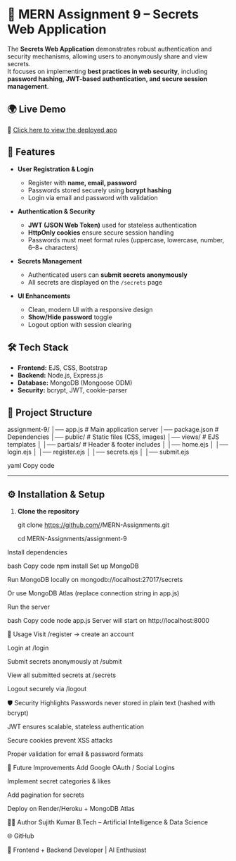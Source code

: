 # 🔐 MERN Assignment 9 – Secrets Web Application

The **Secrets Web Application** demonstrates robust authentication and security mechanisms, allowing users to anonymously share and view secrets.  
It focuses on implementing **best practices in web security**, including **password hashing, JWT-based authentication, and secure session management**.

## 🌍 Live Demo

🔗 [Click here to view the deployed app](https://secrets-pj72.onrender.com)

## 🚀 Features

- **User Registration & Login**
  - Register with **name, email, password**  
  - Passwords stored securely using **bcrypt hashing**  
  - Login via email and password with validation  

- **Authentication & Security**
  - **JWT (JSON Web Token)** used for stateless authentication  
  - **HttpOnly cookies** ensure secure session handling  
  - Passwords must meet format rules (uppercase, lowercase, number, 6–8+ characters)  

- **Secrets Management**
  - Authenticated users can **submit secrets anonymously**  
  - All secrets are displayed on the `/secrets` page  

- **UI Enhancements**
  - Clean, modern UI with a responsive design  
  - **Show/Hide password** toggle  
  - Logout option with session clearing  


## 🛠️ Tech Stack

- **Frontend:** EJS, CSS, Bootstrap  
- **Backend:** Node.js, Express.js  
- **Database:** MongoDB (Mongoose ODM)  
- **Security:** bcrypt, JWT, cookie-parser  


## 📂 Project Structure

assignment-9/
│── app.js # Main application server
│── package.json # Dependencies
│── public/ # Static files (CSS, images)
│── views/ # EJS templates
│ │── partials/ # Header & footer includes
│ │── home.ejs
│ │── login.ejs
│ │── register.ejs
│ │── secrets.ejs
│ │── submit.ejs

yaml
Copy code

---

## ⚙️ Installation & Setup

1. **Clone the repository**

   git clone https://github.com/<your-username>/MERN-Assignments.git
   
   cd MERN-Assignments/assignment-9
   
Install dependencies

bash
Copy code
npm install
Set up MongoDB

Run MongoDB locally on mongodb://localhost:27017/secrets

Or use MongoDB Atlas (replace connection string in app.js)

Run the server

bash
Copy code
node app.js
Server will start on http://localhost:8000

🔑 Usage
Visit /register → create an account

Login at /login

Submit secrets anonymously at /submit

View all submitted secrets at /secrets

Logout securely via /logout

🛡️ Security Highlights
Passwords never stored in plain text (hashed with bcrypt)

JWT ensures scalable, stateless authentication

Secure cookies prevent XSS attacks

Proper validation for email & password formats

📌 Future Improvements
Add Google OAuth / Social Logins

Implement secret categories & likes

Add pagination for secrets

Deploy on Render/Heroku + MongoDB Atlas

👨‍💻 Author
Sujith Kumar
B.Tech – Artificial Intelligence & Data Science

🌐 GitHub

💼 Frontend + Backend Developer | AI Enthusiast
